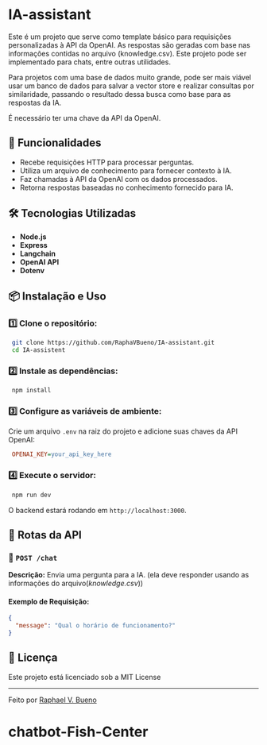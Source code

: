 # IA-assistant

Este é um projeto que serve como template básico para requisições personalizadas à API da OpenAI. As respostas são geradas com base nas informações contidas no arquivo (knowledge.csv). Este projeto pode ser implementado para chats, entre outras utilidades.

Para projetos com uma base de dados muito grande, pode ser mais viável usar um banco de dados para salvar a vector store e realizar consultas por similaridade, passando o resultado dessa busca como base para as respostas da IA.

É necessário ter uma chave da API da OpenAI.

## 🚀 Funcionalidades

- Recebe requisições HTTP para processar perguntas.
- Utiliza um arquivo de conhecimento para fornecer contexto à IA.
- Faz chamadas à API da OpenAI com os dados processados.
- Retorna respostas baseadas no conhecimento fornecido para IA.

## 🛠 Tecnologias Utilizadas

- **Node.js**
- **Express**
- **Langchain**
- **OpenAI API**
- **Dotenv**

## 📦 Instalação e Uso

### 1️⃣ Clone o repositório:

```sh
 git clone https://github.com/RaphaVBueno/IA-assistant.git
 cd IA-assistent
```

### 2️⃣ Instale as dependências:

```sh
 npm install
```

### 3️⃣ Configure as variáveis de ambiente:

Crie um arquivo `.env` na raiz do projeto e adicione suas chaves da API OpenAI:

```ini
 OPENAI_KEY=your_api_key_here
```

### 4️⃣ Execute o servidor:

```sh
 npm run dev
```

O backend estará rodando em `http://localhost:3000`.

## 📡 Rotas da API

### 🔹 `POST /chat`

**Descrição:** Envia uma pergunta para a IA. (ela deve responder usando as informações do arquivo(_knowledge.csv_))

#### Exemplo de Requisição:

```json
{
  "message": "Qual o horário de funcionamento?"
}
```

## 📜 Licença

Este projeto está licenciado sob a MIT License

---

Feito por [Raphael V. Bueno](https://github.com/RaphaVBueno)
# chatbot-Fish-Center
